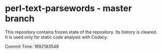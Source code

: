 # perl-text-parsewords - master branch

This repository contains frozen state of the repository.
Its history is cleared. It is used only for static code
analysis with Codacy.

Commit Time: 1692183548